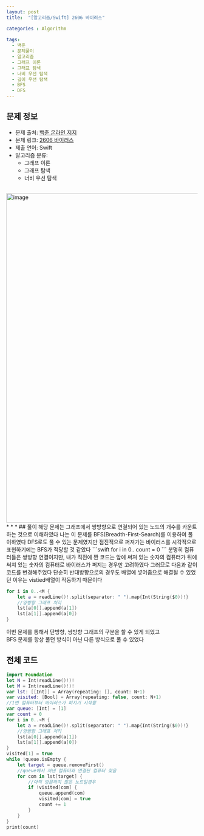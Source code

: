```yaml
---
layout: post
title:  "[알고리즘/Swift] 2606 바이러스"

categories : Algorithm
  
tags:
  - 백준
  - 문제풀이
  - 알고리즘
  - 그래프 이론
  - 그래프 탐색
  - 너비 우선 탐색
  - 깊이 우선 탐색
  - BFS
  - DFS
---
```


## 문제 정보
 - 문제 출처: [백준 온라인 저지](http://boj.kr/)
 - 문제 링크: [2606 바이러스](https://www.acmicpc.net/problem/2606)
 - 제출 언어: Swift
 - 알고리즘 분류:    
   - 그래프 이론
   - 그래프 탐색
   - 너비 우선 탐색

 <br>
<img width="869" alt="image" src="https://user-images.githubusercontent.com/110437548/225836250-1418bf38-6b9a-402e-804e-2f279f73c38a.png">
* * *    
## 풀이      
해당 문제는 그래프에서 쌍방향으로 연결되어 있는 노드의 개수를 카운트하는 것으로 이해하였다    
나는 이 문제를 BFS(Breadth-First-Search)를 이용하여 풀이하였다     
DFS로도 풀 수 있는 문제였지만 점진적으로 퍼져가는 바이러스를 시각적으로 표현하기에는 BFS가 적당할 것 같았다
```swift
for i in 0..<M {
    let a = readLine()!.split(separator: " ").map{Int(String($0))!}
    lst[a[0]].append(a[1])
}
visited[1] = true
while !queue.isEmpty {
    let target = queue.removeFirst()
    for node in lst[target] {
        if !visited[node] {
            queue.append(node)
            visited[node] = true
            count += 1
        }
    }
}
``` 
처음 틀린 풀이에서는 쌍방향이라는 것을 고려하지 못하고 `1 2`가 들어오면 배열 index 1에 2를 넣어주는 방식으로 접근하여   
queue에서 하나씩 꺼내 아직 방문하지 않은 해당 index에 있는 배열의 원소값을 queue에 다시 넣는 방식으로 진행하였다       
이런 식으로 풀이를 할 경우 주어진 입력 데이터에서 정상적으로 작동하지만 단방향으로만 그래프 탐색이 작동하여 다음과 같은 반례가 존재하였다      
```
6
5
6 5
5 4
4 3
3 2
2 1
-> count = 0
```    
분명히 컴퓨터들은 쌍방향 연결이지만, 내가 직전에 짠 코드는 앞에 써져 있는 숫자의 컴퓨터가 뒤에 써져 있는 숫자의 컴퓨터로 바이러스가 퍼지는 경우만 고려하였다    
그러므로 다음과 같이 코드를 변경해주었다   
단순히 반대방향으로의 경우도 배열에 넣어줌으로 해결될 수 있었던 이유는 vistied배열이 작동하기 때문이다     

```swift
for i in 0..<M {
    let a = readLine()!.split(separator: " ").map{Int(String($0))!}
    //양방향 그래프 처리
    lst[a[0]].append(a[1])
    lst[a[1]].append(a[0])
}
```

이번 문제를 통해서 단방향, 쌍방향 그래프의 구분을 할 수 있게 되었고    
BFS 문제를 항상 풀던 방식이 아닌 다른 방식으로 풀 수 있었다    


## 전체 코드
```swift
import Foundation
let N = Int(readLine()!)!
let M = Int(readLine()!)!
var lst: [[Int]] = Array(repeating: [], count: N+1)
var visited: [Bool] = Array(repeating: false, count: N+1)
//1번 컴퓨터부터 바이러스가 퍼지기 시작함
var queue: [Int] = [1]
var count = 0
for i in 0..<M {
    let a = readLine()!.split(separator: " ").map{Int(String($0))!}
    //양방향 그래프 처리
    lst[a[0]].append(a[1])
    lst[a[1]].append(a[0])
}
visited[1] = true
while !queue.isEmpty {
    let target = queue.removeFirst()
    //queue에서 꺼낸 컴퓨터와 연결된 컴퓨터 찾음
    for com in lst[target] {
        //아직 방문하지 않은 노드일경우
        if !visited[com] {
            queue.append(com)
            visited[com] = true
            count += 1
        }
    }
}
print(count)
```
